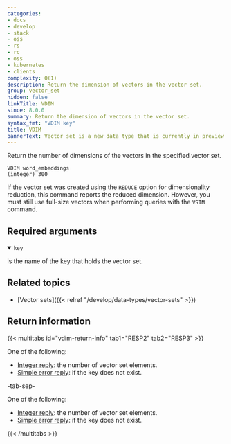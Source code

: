 ```yaml
---
categories:
- docs
- develop
- stack
- oss
- rs
- rc
- oss
- kubernetes
- clients
complexity: O(1)
description: Return the dimension of vectors in the vector set.
group: vector_set
hidden: false
linkTitle: VDIM
since: 8.0.0
summary: Return the dimension of vectors in the vector set.
syntax_fmt: "VDIM key"
title: VDIM
bannerText: Vector set is a new data type that is currently in preview and may be subject to change.
---
```


Return the number of dimensions of the vectors in the specified vector set.

```shell
VDIM word_embeddings
(integer) 300
```

If the vector set was created using the `REDUCE` option for dimensionality reduction, this command reports the reduced dimension. However, you must still use full-size vectors when performing queries with the `VSIM` command.

## Required arguments

<details open>
<summary><code>key</code></summary>

is the name of the key that holds the vector set.
</details>

## Related topics

- [Vector sets]({{< relref "/develop/data-types/vector-sets" >}})

## Return information

{{< multitabs id="vdim-return-info" 
    tab1="RESP2" 
    tab2="RESP3" >}}

One of the following:
* [Integer reply](../../develop/reference/protocol-spec#integers): the number of vector set elements.
* [Simple error reply](../../develop/reference/protocol-spec#simple-errors): if the key does not exist.

-tab-sep-

One of the following:
* [Integer reply](../../develop/reference/protocol-spec#integers): the number of vector set elements.
* [Simple error reply](../../develop/reference/protocol-spec#simple-errors): if the key does not exist.

{{< /multitabs >}}
